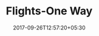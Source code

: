 ---
title: "Flights-One Way"
date: 2017-09-26T12:57:20+05:30
draft: false
layout: flight-one-way

flight : flight-header

flightheader : true

flightContent : gray-bg

showdata : true

onemodify: true

---